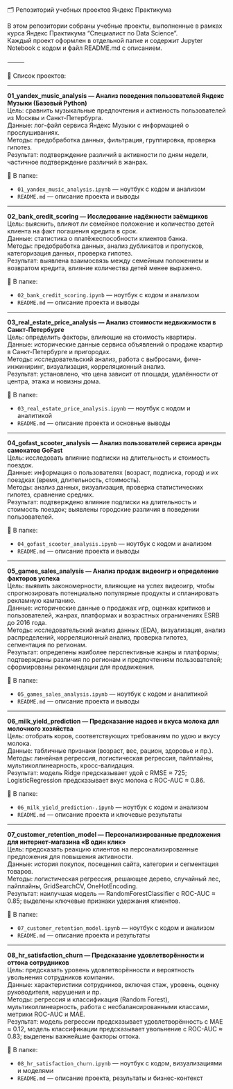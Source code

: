 🗂️ Репозиторий учебных проектов Яндекс Практикума

В этом репозитории собраны учебные проекты, выполненные в рамках курса Яндекс Практикума “Специалист по Data Science”.  
Каждый проект оформлен в отдельной папке и содержит Jupyter Notebook с кодом и файл README.md с описанием.

⸻

🔸 Список проектов:

---

**01_yandex_music_analysis — Анализ поведения пользователей Яндекс Музыки (Базовый Python)**  
Цель: сравнить музыкальные предпочтения и активность пользователей из Москвы и Санкт-Петербурга.  
Данные: лог-файл сервиса Яндекс Музыки с информацией о прослушиваниях.  
Методы: предобработка данных, фильтрация, группировка, проверка гипотез.  
Результат: подтверждение различий в активности по дням недели, частичное подтверждение различий в жанрах.

📁 В папке:
- `01_yandex_music_analysis.ipynb` — ноутбук с кодом и анализом  
- `README.md` — описание проекта и выводы

---

**02_bank_credit_scoring — Исследование надёжности заёмщиков**  
Цель: выяснить, влияют ли семейное положение и количество детей клиента на факт погашения кредита в срок.  
Данные: статистика о платёжеспособности клиентов банка.  
Методы: предобработка данных, анализ дубликатов и пропусков, категоризация данных, проверка гипотез.  
Результат: выявлена взаимосвязь между семейным положением и возвратом кредита, влияние количества детей менее выражено.

📁 В папке:
- `02_bank_credit_scoring.ipynb` — ноутбук с кодом и анализом  
- `README.md` — описание проекта и выводы

---

**03_real_estate_price_analysis — Анализ стоимости недвижимости в Санкт-Петербурге**  
Цель: определить факторы, влияющие на стоимость квартиры.  
Данные: исторические данные сервиса объявлений о продаже квартир в Санкт-Петербурге и пригородах.  
Методы: исследовательский анализ, работа с выбросами, фиче-инжиниринг, визуализация, корреляционный анализ.  
Результат: установлено, что цена зависит от площади, удалённости от центра, этажа и новизны дома.

📁 В папке:
- `03_real_estate_price_analysis.ipynb` — ноутбук с кодом и аналитикой  
- `README.md` — описание проекта и основные выводы

---

**04_gofast_scooter_analysis — Анализ пользователей сервиса аренды самокатов GoFast**  
Цель: исследовать влияние подписки на длительность и стоимость поездок.  
Данные: информация о пользователях (возраст, подписка, город) и их поездках (время, длительность, стоимость).  
Методы: анализ данных, визуализация, проверка статистических гипотез, сравнение средних.  
Результат: подтверждено влияние подписки на длительность и стоимость поездок; выявлены городские различия в поведении пользователей.

📁 В папке:
- `04_gofast_scooter_analysis.ipynb` — ноутбук с кодом и анализом  
- `README.md` — описание проекта и выводы

---

**05_games_sales_analysis — Анализ продаж видеоигр и определение факторов успеха**  
Цель: выявить закономерности, влияющие на успех видеоигр, чтобы спрогнозировать потенциально популярные продукты и спланировать рекламную кампанию.  
Данные: исторические данные о продажах игр, оценках критиков и пользователей, жанрах, платформах и возрастных ограничениях ESRB до 2016 года.  
Методы: исследовательский анализ данных (EDA), визуализация, анализ распределений, корреляционный анализ, проверка гипотез, сегментация по регионам.  
Результат: определены наиболее перспективные жанры и платформы; подтверждены различия по регионам и предпочтениям пользователей; сформированы рекомендации для продвижения.

📁 В папке:
- `05_games_sales_analysis.ipynb` — ноутбук с кодом и аналитикой  
- `README.md` — описание проекта и выводы

---

**06_milk_yield_prediction — Предсказание надоев и вкуса молока для молочного хозяйства**  
Цель: отобрать коров, соответствующих требованиям по удою и вкусу молока.  
Данные: табличные признаки (возраст, вес, рацион, здоровье и пр.).  
Методы: линейная регрессия, логистическая регрессия, пайплайны, мультиколлинеарность, кросс-валидация.  
Результат: модель Ridge предсказывает удой с RMSE ≈ 725; LogisticRegression предсказывает вкус молока с ROC-AUC ≈ 0.86.

📁 В папке:
- `06_milk_yield_prediction-.ipynb` — ноутбук с кодом и анализом  
- `README.md` — описание проекта и ключевые результаты

---

**07_customer_retention_model — Персонализированные предложения для интернет-магазина «В один клик»**  
Цель: предсказать реакцию клиентов на персонализированные предложения для повышения активности.  
Данные: история покупок, посещения сайта, категории и сегментация товаров.  
Методы: логистическая регрессия, решающее дерево, случайный лес, пайплайны, GridSearchCV, OneHotEncoding.  
Результат: наилучшая модель — RandomForestClassifier с ROC-AUC ≈ 0.85; выделены ключевые признаки удержания клиентов.

📁 В папке:
- `07_customer_retention_model.ipynb` — ноутбук с кодом и анализом  
- `README.md` — описание проекта и результаты

---

**08_hr_satisfaction_churn — Предсказание удовлетворённости и оттока сотрудников**  
Цель: предсказать уровень удовлетворённости и вероятность увольнения сотрудников компании.  
Данные: характеристики сотрудников, включая стаж, уровень, оценку руководителя, нарушения и пр.  
Методы: регрессия и классификация (Random Forest), мультиколлинеарность, работа с несбалансированными классами, метрики ROC-AUC и MAE.  
Результат: модель регрессии предсказывает удовлетворённость с MAE ≈ 0.12, модель классификации предсказывает увольнение с ROC-AUC ≈ 0.83; выделены важнейшие факторы оттока.

📁 В папке:
- `08_hr_satisfaction_churn.ipynb` — ноутбук с кодом, визуализациями и моделями  
- `README.md` — описание проекта, результаты и бизнес-контекст
